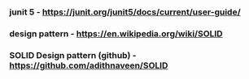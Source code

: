 ### junit 5 - https://junit.org/junit5/docs/current/user-guide/

### design pattern - https://en.wikipedia.org/wiki/SOLID

### SOLID Design pattern (github) - https://github.com/adithnaveen/SOLID



